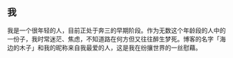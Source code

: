 ## 我

我是一个很年轻的人，目前正处于奔三的早期阶段。作为无数这个年龄段的人中的一份子，我时常迷茫、焦虑，不知道路在何方但又往往醉生梦死。博客的名字「海边的木子」和我的昵称来自我最爱的人，这是我在纷攘世界的一丝慰藉。